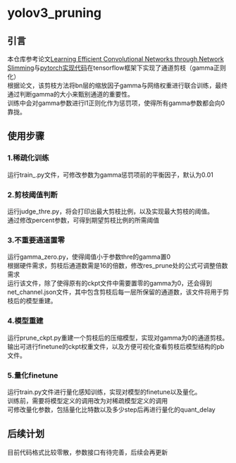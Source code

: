 # yolov3_pruning
## 引言
本仓库参考论文[Learning Efficient Convolutional Networks through Network Slimming](https://arxiv.org/abs/1708.06519)与[pytorch实现代码](https://github.com/Lam1360/YOLOv3-model-pruning)在tensorflow框架下实现了通道剪枝（gamma正则化）  
根据论文，该剪枝方法将bn层的缩放因子gamma与网络权重进行联合训练，最终通过判断gamma的大小来甄别通道的重要性。  
训练中会对gamma参数进行l1正则化作为惩罚项，使得所有gamma参数都会向0靠拢。
## 使用步骤
### 1.稀疏化训练
运行train_.py文件，可修改参数为gamma惩罚项前的平衡因子，默认为0.01
### 2.剪枝阈值判断
运行judge_thre.py，将会打印出最大剪枝比例，以及实现最大剪枝的阈值。  
通过修改percent参数，可得到期望剪枝比例的所需阈值
### 3.不重要通道置零
运行gamma_zero.py，使得阈值小于参数thre的gamma置0  
根据硬件需求，剪枝后通道数需是16的倍数，修改res_prune处的公式可调整倍数需求  
运行该文件，除了使得原有的ckpt文件中需要置零的gamma为0，还会得到net_channel.json文件，其中包含剪枝后每一层所保留的通道数，该文件将用于剪枝后的模型重建。
### 4.模型重建
运行prune_ckpt.py重建一个剪枝后的压缩模型，实现对gamma为0的通道剪枝。  
输出可进行finetune的ckpt权重文件，以及方便可视化查看剪枝后模型结构的pb文件。
### 5.量化finetune
运行train.py文件进行量化感知训练，实现对模型的finetune以及量化。  
训练前，需要将模型定义的调用改为对稀疏模型定义的调用  
可修改量化参数，包括量化比特数以及多少step后再进行量化的quant_delay  
## 后续计划
目前代码格式比较零散，参数接口有待完善，后续会再更新
